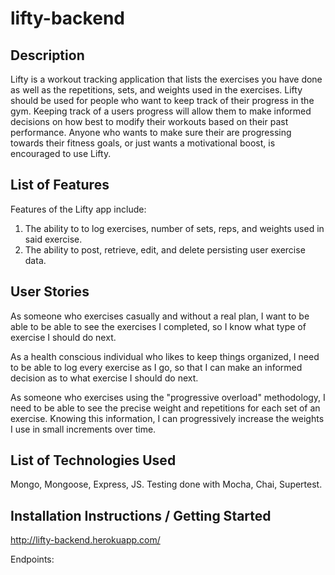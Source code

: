 # lifty-backend

## Description

Lifty is a workout tracking application that lists the exercises you have done as well as the repetitions, sets, and weights used in the exercises. Lifty should be used for people who want to keep track of their progress in the gym. Keeping track of a users progress will allow them to make informed decisions on how best to modify their workouts based on their past performance. Anyone who wants to make sure their are progressing towards their fitness goals, or just wants a motivational boost, is encouraged to use Lifty. 

## List of Features 

Features of the Lifty app include: 
1) The ability to to log exercises, number of sets, reps, and weights used in said exercise. 
2) The ability to post, retrieve, edit, and delete persisting user exercise data.

## User Stories

As someone who exercises casually and without a real plan, I want to be able to be able to see the exercises I completed, so I know what type of exercise I should do next.

As a health conscious individual who likes to keep things organized, I need to be able to log every exercise as I go, so that I can make an informed decision as to what exercise I should do next.

As someone who exercises using the "progressive overload" methodology, I need to be able to see the precise weight and repetitions for each set of an exercise. Knowing this information, I can progressively increase the weights I use in small increments over time. 

## List of Technologies Used

Mongo, Mongoose, Express, JS. Testing done with Mocha, Chai, Supertest.

## Installation Instructions / Getting Started

http://lifty-backend.herokuapp.com/

Endpoints:

